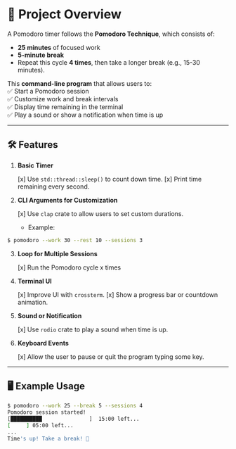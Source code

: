 # **📌 Project Overview**

A Pomodoro timer follows the **Pomodoro Technique**, which consists of:

- **25 minutes** of focused work
- **5-minute break**
- Repeat this cycle **4 times**, then take a longer break (e.g., 15-30 minutes).

This **command-line program** that allows users to:  
✅ Start a Pomodoro session  
✅ Customize work and break intervals  
✅ Display time remaining in the terminal  
✅ Play a sound or show a notification when time is up

---

## **🛠 Features**

1. **Basic Timer**
    
    [x] Use `std::thread::sleep()` to count down time.
    [x] Print time remaining every second.

2. **CLI Arguments for Customization**
    
    [x] Use `clap` crate to allow users to set custom durations.
    - Example:
        
```bash   
$ pomodoro --work 30 --rest 10 --sessions 3
```
        
3. **Loop for Multiple Sessions**
    
    [x] Run the Pomodoro cycle x times

4. **Terminal UI**
    
    [x] Improve UI with `crossterm`.
    [x] Show a progress bar or countdown animation.

5. **Sound or Notification**
    
    [x] Use `rodio` crate to play a sound when time is up.

6. **Keyboard Events**

    [x] Allow the user to pause or quit the program typing some key.

---

## **🖥 Example Usage**

```bash
$ pomodoro --work 25 --break 5 --sessions 4 
Pomodoro session started!  
[██████████               ]  15:00 left... 
[     ] 05:00 left... 
... 
Time's up! Take a break! 🎉
```
